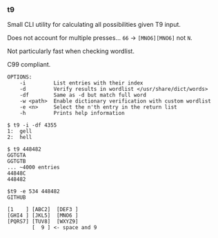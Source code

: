 ### t9

Small CLI utility for calculating all possibilities given T9 input.

Does not account for multiple presses... `66` -> `[MNO6][MNO6]` not `N`.

Not particularly fast when checking wordlist. 

C99 compliant.

```
OPTIONS:
    -i         List entries with their index
    -d         Verify results in wordlist </usr/share/dict/words>
    -df        Same as -d but match full word
    -w <path>  Enable dictionary verification with custom wordlist
    -e <n>     Select the n'th entry in the return list
    -h         Prints help information
```

```
$ t9 -i -df 4355
1:  gell
2:  hell

$ t9 448482
GGTGTA
GGTGTB
... ~4000 entries
44848C
448482

$t9 -e 534 448482
GITHUB
```

```
[1    ] [ABC2]  [DEF3 ]
[GHI4 ] [JKL5]  [MNO6 ]
[PQRS7] [TUV8]  [WXYZ9]
        [  9 ] <- space and 9
```
